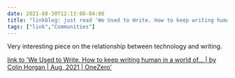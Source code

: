 ```yaml
---
date: 2021-08-30T12:13:08-04:00
title: "linkblog: just read 'We Used to Write. How to keep writing human in a world of… | by Colin Horgan | Aug, 2021 | OneZero'"
tags: ["link","Communities"]
---
```

Very interesting piece on the relationship between technology and writing.
 
[link to 'We Used to Write. How to keep writing human in a world of… | by Colin Horgan | Aug, 2021 | OneZero'](https://onezero.medium.com/we-used-to-write-bfed4d4eefca)
